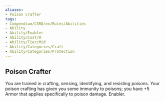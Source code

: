 ```yaml
---
aliases:
- Poison Crafter
tags:
- Compendium/CSRD/en/Rules/Abilities
- Ability
- Ability/Enabler
- Ability/Cost/0
- Ability/Tier/Mid
- Ability/Categories/Craft
- Ability/Categories/Protection
---
```


  
## Poison Crafter  
You are trained in crafting, sensing, identifying, and resisting poisons. Your poison crafting has given you some immunity to poisons; you have +5 Armor that applies specifically to poison damage. Enabler.